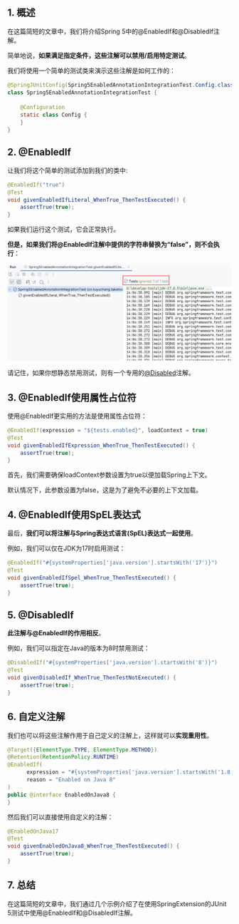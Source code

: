 ## 1. 概述

在这篇简短的文章中，我们将介绍Spring 5中的@EnabledIf和@DisabledIf注解。

简单地说，**如果满足指定条件，这些注解可以禁用/启用特定测试**。

我们将使用一个简单的测试类来演示这些注解是如何工作的：

```java
@SpringJUnitConfig(Spring5EnabledAnnotationIntegrationTest.Config.class)
class Spring5EnabledAnnotationIntegrationTest {

    @Configuration
    static class Config {
    }
}
```

## 2. @EnabledIf

让我们将这个简单的测试添加到我们的类中:

```java
@EnabledIf("true")
@Test
void givenEnabledIfLiteral_WhenTrue_ThenTestExecuted() {
    assertTrue(true);
}
```

如果我们运行这个测试，它会正常执行。

**但是，如果我们将@EnabledIf注解中提供的字符串替换为“false”，则不会执行**：

<img src="../assets/img.png">

请记住，如果你想静态禁用测试，则有一个专用的[@Disabled](http://junit.org/junit5/docs/5.0.0/api/org/junit/jupiter/api/Disabled.html)注解。

## 3. @EnabledIf使用属性占位符

使用@EnabledIf更实用的方法是使用属性占位符：

```java
@EnabledIf(expression = "${tests.enabled}", loadContext = true)
@Test
void givenEnabledIfExpression_WhenTrue_ThenTestExecuted() {
    assertTrue(true);
}
```

首先，我们需要确保loadContext参数设置为true以便加载Spring上下文。

默认情况下，此参数设置为false，这是为了避免不必要的上下文加载。

## 4. @EnabledIf使用SpEL表达式

最后，**我们可以将注解与Spring表达式语言(SpEL)表达式一起使用**。

例如，我们可以仅在JDK为17时启用测试：

```java
@EnabledIf("#{systemProperties['java.version'].startsWith('17')}")
@Test
void givenEnabledIfSpel_WhenTrue_ThenTestExecuted() {
    assertTrue(true);
}
```

## 5. @DisabledIf

**此注解与@EnabledIf的作用相反**。

例如，我们可以指定在Java的版本为8时禁用测试：

```java
@DisabledIf("#{systemProperties['java.version'].startsWith('8')}")
@Test
void givenDisabledIf_WhenTrue_ThenTestNotExecuted() {
    assertTrue(true);
}
```

## 6. 自定义注解

我们也可以将这些注解作用于自己定义的注解上，这样就可以**实现重用性**。

```java
@Target({ElementType.TYPE, ElementType.METHOD})
@Retention(RetentionPolicy.RUNTIME)
@EnabledIf(
      expression = "#{systemProperties['java.version'].startsWith('1.8')}",
      reason = "Enabled on Java 8"
)
public @interface EnabledOnJava8 {
}
```

然后我们可以直接使用自定义的注解：

```java
@EnabledOnJava17
@Test
void givenEnabledOnJava8_WhenTrue_ThenTestExecuted() {
    assertTrue(true);
}
```

## 7. 总结

在这篇简短的文章中，我们通过几个示例介绍了在使用SpringExtension的JUnit 5测试中使用@EnabledIf和@DisabledIf注解。